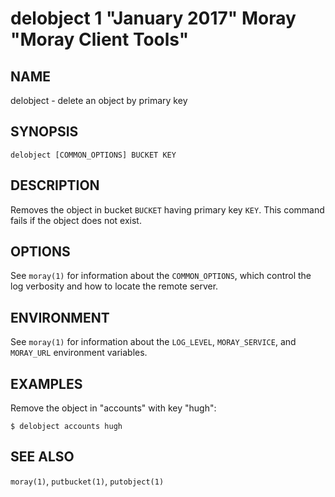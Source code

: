 # delobject 1 "January 2017" Moray "Moray Client Tools"

## NAME

delobject - delete an object by primary key

## SYNOPSIS

`delobject [COMMON_OPTIONS] BUCKET KEY`

## DESCRIPTION

Removes the object in bucket `BUCKET` having primary key `KEY`.  This command
fails if the object does not exist.

## OPTIONS

See `moray(1)` for information about the `COMMON_OPTIONS`, which control
the log verbosity and how to locate the remote server.

## ENVIRONMENT

See `moray(1)` for information about the `LOG_LEVEL`, `MORAY_SERVICE`, and
`MORAY_URL` environment variables.

## EXAMPLES

Remove the object in "accounts" with key "hugh":

    $ delobject accounts hugh

## SEE ALSO

`moray(1)`, `putbucket(1)`, `putobject(1)`
